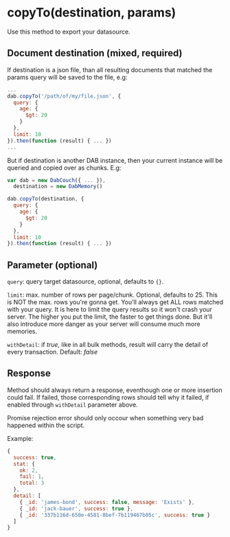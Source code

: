 # copyTo(destination, params)

Use this method to export your datasource.

## Document destination (mixed, required)

If destination is a json file, than all resulting documents that matched the params query will be saved to the file, e.g:

```javascript
...
dab.copyTo('/path/of/my/file.json', {
  query: {
    age: {
      $gt: 20
    }
  },
  limit: 10
}).then(function (result) { ... })
...
```

But if destination is another DAB instance, then your current instance will be queried and copied over as chunks. E.g:

```javascript
var dab = new DabCouch({ ... }),
  destination = new DabMemory()

dab.copyTo(destination, {
  query: {
    age: {
      $gt: 20
    }
  },
  limit: 10
}).then(function (result) { ... })
```

## Parameter (optional)

`query`: query target datasource, optional, defaults to `{}`.

`limit`: max. number of rows per page/chunk. Optional, defaults to 25. This is NOT the max. rows you're gonna get. You'll always get ALL rows matched with your query. It is here to limit the query results so it won't crash your server. The higher you put the limit, the faster to get things done. But it'll also introduce more danger as your server will consume much more memories.

`withDetail`: if *true*, like in all bulk methods, result will carry the detail of every transaction. Default: *false*

## Response

Method should always return a response, eventhough one or more insertion could fail. If failed, those corresponding rows should tell why it failed, if enabled through `withDetail` parameter above. 

Promise rejection error should only occour when something very bad happened within the script.

Example:

```javascript
{
  success: true,
  stat: {
    ok: 2,
    fail: 1,
    total: 3
  },
  detail: [
    { _id: 'james-bond', success: false, message: 'Exists' },
    { _id: 'jack-bauer', success: true },
    { _id: '337b116d-650e-4581-8bef-7b119467b05c', success: true }
  ]
}
```

